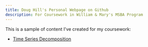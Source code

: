 ```yaml
---
title: Doug Hill's Personal Webpage on Github
description: For Coursework in William & Mary's MSBA Program
---
```


This is a sample of content I've created for my coursework:

- [Time Series Decomposition](/timeseries/index.md)


